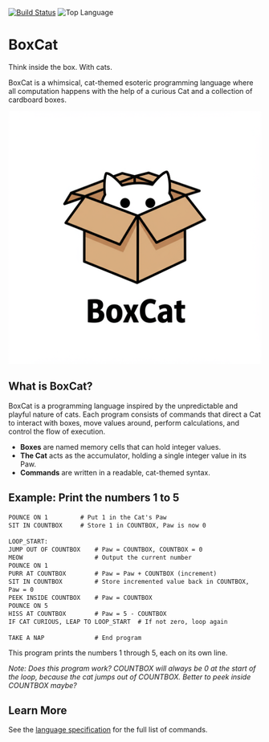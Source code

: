 <div style="text-align: left">

[![Build Status](https://github.com/dykstrom/boxcat/actions/workflows/go.yml/badge.svg)](https://github.com/dykstrom/boxcat/actions/workflows/go.yml)
![Top Language](https://img.shields.io/github/languages/top/dykstrom/boxcat)

</div>

# BoxCat

Think inside the box. With cats.

BoxCat is a whimsical, cat-themed esoteric programming language where all computation happens with the help of a curious Cat and a collection of cardboard boxes.

![A cat in a box](boxcat.png "Think inside the box. With cats.")

## What is BoxCat?

BoxCat is a programming language inspired by the unpredictable and playful nature of cats. Each program consists of commands that direct a Cat to interact with boxes, move values around, perform calculations, and control the flow of execution.

- **Boxes** are named memory cells that can hold integer values.
- **The Cat** acts as the accumulator, holding a single integer value in its Paw.
- **Commands** are written in a readable, cat-themed syntax.

## Example: Print the numbers 1 to 5

```text
POUNCE ON 1         # Put 1 in the Cat's Paw
SIT IN COUNTBOX     # Store 1 in COUNTBOX, Paw is now 0

LOOP_START:
JUMP OUT OF COUNTBOX    # Paw = COUNTBOX, COUNTBOX = 0
MEOW                    # Output the current number
POUNCE ON 1
PURR AT COUNTBOX        # Paw = Paw + COUNTBOX (increment)
SIT IN COUNTBOX         # Store incremented value back in COUNTBOX, Paw = 0
PEEK INSIDE COUNTBOX    # Paw = COUNTBOX
POUNCE ON 5
HISS AT COUNTBOX        # Paw = 5 - COUNTBOX
IF CAT CURIOUS, LEAP TO LOOP_START  # If not zero, loop again

TAKE A NAP              # End program
```

This program prints the numbers 1 through 5, each on its own line.

_Note: Does this program work? COUNTBOX will always be 0 at the start of the loop, because the cat jumps out of COUNTBOX. Better to peek inside COUNTBOX maybe?_

## Learn More

See the [language specification](specification.md) for the full list of commands.
